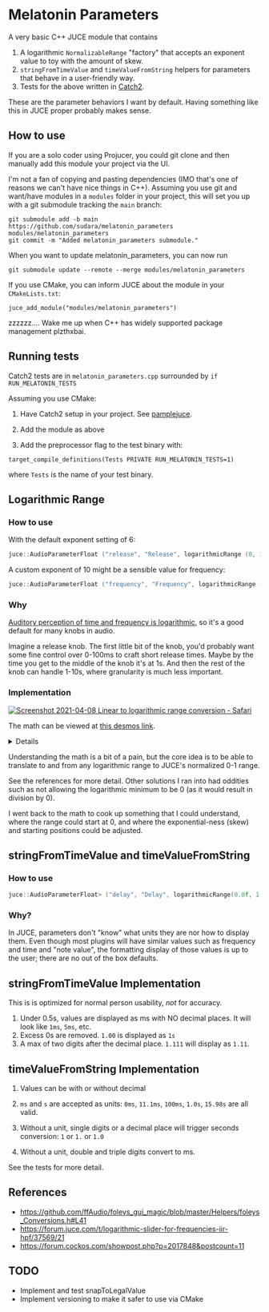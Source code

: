 # Melatonin Parameters

A very basic C++ JUCE module that contains

1. A logarithmic `NormalizableRange` "factory" that accepts an exponent value to toy with the amount of skew.
2. `stringFromTimeValue` and `timeValueFromString` helpers for parameters that behave in a user-friendly way.
3. Tests for the above written in [Catch2](https://github.com/catchorg/Catch2).

These are the parameter behaviors I want by default. Having something like this in JUCE proper probably makes sense.

## How to use

If you are a solo coder using Projucer, you could git clone and then manually add this module your project via the UI.

I'm not a fan of copying and pasting dependencies (IMO that's one of reasons we can't have nice things in C++). Assuming you use git and want/have modules in a `modules` folder in your project, this will set you up with a git submodule tracking the `main` branch:
```
git submodule add -b main https://github.com/sudara/melatonin_parameters modules/melatonin_parameters
git commit -m "Added melatonin_parameters submodule."
```

When you want to update melatonin_parameters, you can now run
```
git submodule update --remote --merge modules/melatonin_parameters
```

If you use CMake, you can inform JUCE about the module in your `CMakeLists.txt`:
```
juce_add_module("modules/melatonin_parameters")
```

zzzzzz.... Wake me up when C++ has widely supported package management plzthxbai.

## Running tests

Catch2 tests are in `melatonin_parameters.cpp` surrounded by `if RUN_MELATONIN_TESTS`

Assuming you use CMake:

1. Have Catch2 setup in your project. See [pamplejuce](https://github.com/sudara/pamplejuce).
   
2. Add the module as above

3. Add the preprocessor flag to the test binary with: 
   
`target_compile_definitions(Tests PRIVATE RUN_MELATONIN_TESTS=1)` 

where `Tests` is the name of your test binary.

## Logarithmic Range


### How to use

With the default exponent setting of 6:

```cpp
juce::AudioParameterFloat ("release", "Release", logarithmicRange (0, 15.0f), 0.1f),
```

A custom exponent of 10 might be a sensible value for frequency:

```cpp
juce::AudioParameterFloat ("frequency", "Frequency", logarithmicRange (20.0f, 20000.0f, 10.0f), 0.1f),
```


### Why

[Auditory perception of time and frequency is logarithmic](https://en.wikipedia.org/wiki/Weber–Fechner_law), so it's a good default for many knobs in audio.

Imagine a release knob. The first little bit of the knob, you'd probably want some fine control over 0-100ms to craft short release times. Maybe by the time you get to the middle of the knob it's at 1s. And then the rest of the knob can handle 1-10s, where granularity is much less important.

### Implementation

[![Screenshot 2021-04-08 Linear to logarithmic range conversion - Safari](https://user-images.githubusercontent.com/472/114071474-73822e00-98a1-11eb-95a3-405faae1e768.jpg)](https://www.desmos.com/calculator/qkc6naksy5)

The math can be viewed at [this desmos link](https://www.desmos.com/calculator/qkc6naksy5).

<details>

Github can't render latex, but here's the latex formulas in case the desmos link goes away.

From a normalized 0-1 to an unnormalized y0 to y1:
```
y_{0}\ +\frac{2^{kx}-1}{2^{k}-1}\left(y_{1}-y_{0}\right)

```

To a normalized 0-1 from an unnormalized y0 to y1
```
\frac{\log_{2}\left(\frac{x-y_{0}}{y_{1}-y_{0}}\left(2^{k}-1\right)+1\right)}{k}
```

</details>

Understanding the math is a bit of a pain, but the core idea is to be able to translate to and from any logarithmic range to JUCE's normalized 0-1 range.

See the references for more detail. Other solutions I ran into had oddities such as not allowing the logarithmic minimum to be 0 (as it would result in division by 0).

I went back to the math to cook up something that I could understand, where the range could start at 0, and where the exponential-ness (skew) and starting positions could be adjusted.


## stringFromTimeValue and timeValueFromString

### How to use

```cpp
juce::AudioParameterFloat> ("delay", "Delay", logarithmicRange(0.0f, 1.0f), 0.0f, juce::String(), juce::AudioProcessorParameter::genericParameter, stringFromTimeValue, timeValueFromString)
```

### Why?
In JUCE, parameters don't "know" what units they are nor how to display them. Even though most plugins will have similar values such as frequency and time and "note value", the formatting display of those values is up to the user; there are no out of the box defaults.

## stringFromTimeValue Implementation

This is is optimized for normal person usability, *not* for accuracy. 

1. Under 0.5s, values are displayed as ms with NO decimal places. It will look like `1ms`, `5ms`, etc.
2. Excess 0s are removed. `1.00` is displayed as `1s`
3. A max of two digits after the decimal place. `1.111` will display as `1.11`.

## timeValueFromString Implementation

1. Values can be with or without decimal

1. `ms` and `s` are accepted as units: `0ms`, `11.1ms`, `100ms`, `1.0s`, `15.98s` are all valid.

3. Without a unit, single digits or a decimal place will trigger seconds conversion: `1` or `1.` or `1.0` 
   
4. Without a unit, double and triple digits convert to ms. 
   
See the tests for more detail.

## References

* https://github.com/ffAudio/foleys_gui_magic/blob/master/Helpers/foleys_Conversions.h#L41
* https://forum.juce.com/t/logarithmic-slider-for-frequencies-iir-hpf/37569/21
* https://forum.cockos.com/showpost.php?p=2017848&postcount=11

## TODO

* Implement and test snapToLegalValue
* Implement versioning to make it safer to use via CMake

